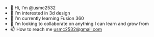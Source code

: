 - 👋 Hi, I’m @usmc2532
- 👀 I’m interested in 3d design
- 🌱 I’m currently learning Fusion 360
- 💞️ I’m looking to collaborate on anything I can learn and grow from
- 📫 How to reach me usmc2532@gmail.com

<!---
usmc2532/usmc2532 is a ✨ special ✨ repository because its `README.md` (this file) appears on your GitHub profile.
You can click the Preview link to take a look at your changes.
--->
